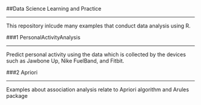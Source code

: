 ##Data Science Learning and Practice

---------------------------------------

This repository inlcude many examples that conduct data analysis using R. 

###1 PersonalActivityAnalysis

---------------------------------------

Predict personal activity using the data which is collected by the devices such as Jawbone Up, Nike FuelBand, and Fitbit.

###2 Apriori

---------------------------------------

Examples about association analysis relate to Apriori algorithm and Arules package
 